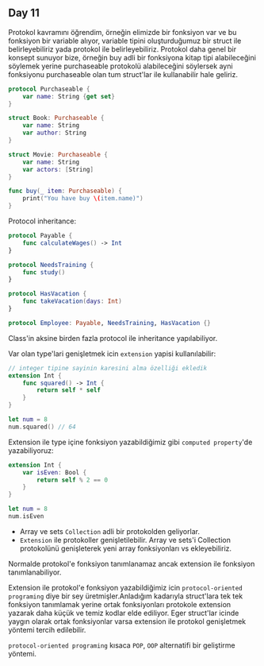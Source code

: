 ## Day 11

Protokol kavramını öğrendim, örneğin elimizde bir fonksiyon var ve bu fonksiyon bir variable alıyor, variable tipini oluşturduğumuz bir struct ile belirleyebiliriz yada protokol ile belirleyebiliriz. Protokol daha genel bir konsept sunuyor bize, örneğin buy adli bir fonksiyona kitap tipi alabileceğini söylemek yerine purchaseable protokolü alabileceğini söylersek ayni fonksiyonu purchaseable olan tum struct'lar ile kullanabilir hale geliriz.

```swift
protocol Purchaseable {
    var name: String {get set}
}

struct Book: Purchaseable {
    var name: String
    var author: String
}

struct Movie: Purchaseable {
    var name: String
    var actors: [String]
}

func buy(_ item: Purchaseable) {
    print("You have buy \(item.name)")
}
```

Protocol inheritance:

```swift
protocol Payable {
    func calculateWages() -> Int
}

protocol NeedsTraining {
    func study()
}

protocol HasVacation {
    func takeVacation(days: Int)
}

protocol Employee: Payable, NeedsTraining, HasVacation {}
```

Class'in aksine birden fazla protocol ile inheritance yapılabiliyor.

Var olan type'lari genişletmek icin `extension` yapisi kullanılabilir:

```swift
// integer tipine sayinin karesini alma özelliği ekledik
extension Int {
    func squared() -> Int {
        return self * self
    }
}

let num = 8
num.squared() // 64
```

Extension ile type içine fonksiyon yazabildiğimiz gibi `computed property`'de yazabiliyoruz:

```swift
extension Int {
    var isEven: Bool {
        return self % 2 == 0
    }
}

let num = 8
num.isEven
```

- Array ve sets `Collection` adli bir protokolden geliyorlar.
- `Extension` ile protokoller genişletilebilir. Array ve sets'i Collection protokolünü genişleterek yeni array fonksiyonları vs ekleyebiliriz.

Normalde protokol'e fonksiyon tanımlanamaz ancak extension ile fonksiyon tanımlanabiliyor.

Extension ile protokol'e fonksiyon yazabildiğimiz icin `protocol-oriented programing` diye bir sey üretmişler.Anladığım kadarıyla struct'lara tek tek fonksiyon tanımlamak yerine ortak fonksiyonları protokole extension yazarak daha küçük ve temiz kodlar elde ediliyor. Eger struct'lar icinde yaygın olarak ortak fonksiyonlar varsa extension ile protokol genişletmek yöntemi tercih edilebilir.

`protocol-oriented programing` kısaca `POP`, `OOP` alternatifi bir geliştirme yöntemi.